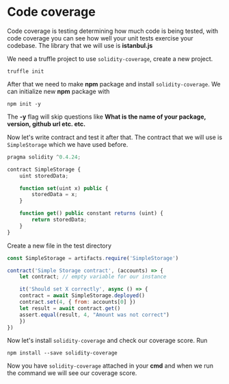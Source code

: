 # Code coverage
Code coverage is testing determining how much code is being tested, with code coverage you can see how well your unit tests exercise your codebase. The library that we will use is **istanbul.js** 

We need a truffle project to use `solidity-coverage`, create a new project.
```
truffle init
```
After that we need to make **npm** package and install `solidity-coverage`. We can initialize new **npm** package with
```
npm init -y
```
The **-y** flag will skip questions like **What is the name of your package, version, github url etc. etc.**

Now let's write contract and test it after that. The contract that we will use is `SimpleStorage` which we have used before.
```js
pragma solidity ^0.4.24;

contract SimpleStorage {
    uint storedData;

    function set(uint x) public {
        storedData = x;
    }

    function get() public constant returns (uint) {
        return storedData;
    }
}
```
Create a new file in the test directory
```js
const SimpleStorage = artifacts.require('SimpleStorage')

contract('Simple Storage contract', (accounts) => {
    let contract; // empty variable for our instance

    it('Should set X correctly', async () => {
	contract = await SimpleStorage.deployed()
	contract.set(4, { from: accounts[0] })
	let result = await contract.get()
	assert.equal(result, 4, "Amount was not correct")
    })
})
```

Now let's install `solidity-coverage` and check our coverage score. 
Run
```
npm install --save solidity-coverage
```
Now you have `solidity-coverage` attached in your **cmd** and when we run the command we will see our coverage score.

 